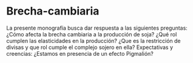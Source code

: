# Brecha-cambiaria
La presente monografía busca dar respuesta a las siguientes preguntas: ¿Cómo afecta la brecha cambiaria a la producción de soja? ¿Qué rol cumplen las elasticidades en la producción? ¿Que es la restricción de divisas y que rol cumple el complejo sojero en ella? Expectativas y creencias: ¿Estamos en presencia de un efecto Pigmalión?
